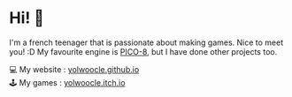 # Hi! 👋

I'm a french teenager that is passionate about making games. Nice to meet you! :D 
My favourite engine is [PICO-8](https://pico8.com/), but I have done other projects too.

💻 My website : [yolwoocle.github.io](https://yolwoocle.github.io/) \
🕹 My games : [yolwoocle.itch.io](https://yolwoocle.itch.io)
